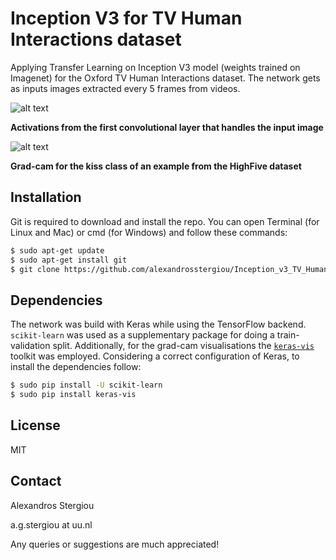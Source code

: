 # Inception V3 for TV Human Interactions dataset
Applying Transfer Learning on Inception V3 model (weights trained on Imagenet) for the Oxford TV Human Interactions dataset. The network gets as inputs images extracted every 5 frames from videos.

![alt text](https://github.com/alexandrosstergiou/Inception_v3_TV_Human_Interactions/blob/master/inception_v3_activations_vis/layer_1_conv2d_1.png "Layer_1_Conv_2D")

**Activations from the first convolutional layer that handles the input image**

![alt text](https://github.com/alexandrosstergiou/Inception_v3_TV_Human_Interactions/blob/master/images/Grad-cam-kiss.png "Grad_cam")

**Grad-cam for the kiss class of an example from the HighFive dataset**

## Installation
Git is required to download and install the repo. You can open Terminal (for Linux and Mac) or cmd (for Windows) and follow these commands:
```sh
$ sudo apt-get update
$ sudo apt-get install git
$ git clone https://github.com/alexandrosstergiou/Inception_v3_TV_Human_Interactions.git
```

## Dependencies
The network was build with Keras while using the TensorFlow backend.  `scikit-learn` was used as a supplementary package for doing a train-validation split. Additionally, for the grad-cam visualisations the [`keras-vis`](https://github.com/raghakot/keras-vis) toolkit was employed. Considering a correct configuration of Keras, to install the dependencies follow:
```sh
$ sudo pip install -U scikit-learn
$ sudo pip install keras-vis
```

## License
MIT


## Contact
Alexandros Stergiou

a.g.stergiou at uu.nl

Any queries or suggestions are much appreciated!

